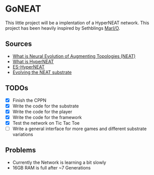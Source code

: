 # GoNEAT

This little project will be a implentation of a HyperNEAT network. 
This project has been heavily inspired by Sethblings [MarI/O](https://www.youtube.com/watch?v=qv6UVOQ0F44).

## Sources

* [What is Neural Evolution of Augmenting Topologies (NEAT)](http://nn.cs.utexas.edu/downloads/papers/stanley.ec02.pdf)
* [What is HyperNEAT](http://eplex.cs.ucf.edu/papers/stanley_alife09.pdf)
* [ES-HyperNEAT](http://eplex.cs.ucf.edu/papers/risi_gecco11.pdf)
* [Evolving the NEAT substrate](http://eplex.cs.ucf.edu/papers/risi_gecco10.pdf)

## TODOs

* [x] Finish the CPPN
* [x] Write the code for the substrate
* [x] Write the code for the player
* [x] Write the code for the framework
* [x] Test the network on Tic Tac Toe
* [ ] Write a general interface for more games and different substrate variations

## Problems

* Currently the Network is learning a bit slowly
* 16GB RAM is full after ~7 Generations